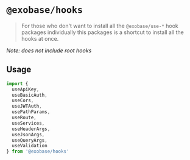 # `@exobase/hooks`

> For those who don't want to install all the `@exobase/use-*` hook packages individually this packages is a shortcut to install all the hooks at once.

_Note: does not include root hooks_

## Usage

```ts
import {
  useApiKey,
  useBasicAuth,
  useCors,
  useJWTAuth,
  usePathParams,
  useRoute,
  useServices,
  useHeaderArgs,
  useJsonArgs,
  useQueryArgs,
  useValidation
} from '@exobase/hooks'
```
